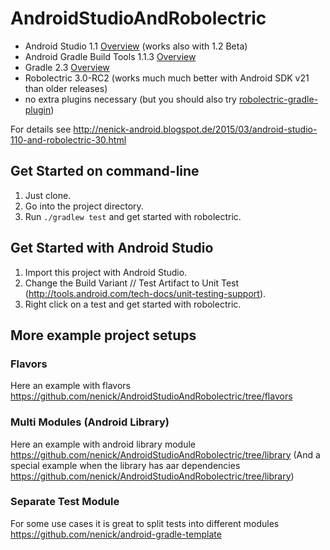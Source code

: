 # AndroidStudioAndRobolectric

- Android Studio 1.1 [Overview](http://tools.android.com/recent) (works also with 1.2 Beta)
- Android Gradle Build Tools 1.1.3 [Overview](https://developer.android.com/tools/revisions/gradle-plugin.html)
- Gradle 2.3 [Overview](http://gradle.org/docs/current/release-notes)
- Robolectric 3.0-RC2 (works much much better with Android SDK v21 than older releases)
- no extra plugins necessary (but you should also try [robolectric-gradle-plugin](https://github.com/robolectric/robolectric-gradle-plugin))

For details see http://nenick-android.blogspot.de/2015/03/android-studio-110-and-robolectric-30.html

## Get Started on command-line
1. Just clone.
2. Go into the project directory.
2. Run `./gradlew test` and get started with robolectric.

## Get Started with Android Studio
1. Import this project with Android Studio.
2. Change the Build Variant // Test Artifact to Unit Test (http://tools.android.com/tech-docs/unit-testing-support).
3. Right click on a test and get started with robolectric.

## More example project setups

### Flavors
Here an example with flavors https://github.com/nenick/AndroidStudioAndRobolectric/tree/flavors

### Multi Modules (Android Library)
Here an example with android library module https://github.com/nenick/AndroidStudioAndRobolectric/tree/library (And a special example when the library has aar dependencies https://github.com/nenick/AndroidStudioAndRobolectric/tree/library)

### Separate Test Module
For some use cases it is great to split tests into different modules https://github.com/nenick/android-gradle-template
